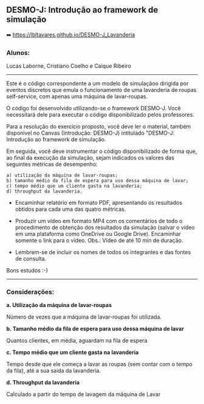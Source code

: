 ## DESMO-J: Introdução ao framework de simulação

➡️ https://lbltavares.github.io/DESMO-J_Lavanderia

### Alunos:
Lucas Laborne, Cristiano Coelho e Caique Ribeiro

---

Este é o código correspondente a um modelo de simulaçãoo dirigida por eventos discretos que emula o funcionamento de uma lavanderia de roupas self-service, com apenas uma máquina de lavar-roupas.

O código foi desenvolvido utilizando-se o framework DESMO-J. Você necessitará dele para executar o código disponibilizado pelos professores.

Para a resolução do exercício proposto, você deve ler o material, também disponivel no Canvas (Introdução: DESMO-J) intitulado "DESMO-J: Introdução ao framework de simulação.

Em seguida, você deve instrumentar o código disponibilizado de forma que, ao final da execução da simulação, sejam indicados os valores das seguintes métricas de desempenho:

    a) utilização da máquina de lavar-roupas;
    b) tamanho médio da fila de espera para uso dessa máquina de lavar;
    c) tempo médio que um cliente gasta na lavanderia;
    d) throughput da lavanderia.

* Encaminhar relatório em formato PDF, apresentando os resultados obtidos para cada uma das quatro métricas.

* Produzir um vídeo em formato MP4 com os comentários de todo o procedimento de obtenção dos resultados da simulação (salvar o vídeo em uma plataforma como OneDrive ou Google Drive). Encaminhar somente o link para o vídeo.
Obs.: Vídeo de até 10 min de duração.

- Lembrem-se de incluir os nomes de todos os integrantes e das fontes de consulta.

Bons estudos :-)


---


### Considerações:

**a. Utilização da máquina de lavar-roupas**

Número de vezes que a máquina de lavar-roupas foi utilizada.

**b. Tamanho médio da fila de espera para uso dessa máquina de lavar**

Quantos clientes, em média, aguardam na fila de espera

**c. Tempo médio que um cliente gasta na lavanderia**

Tempo desde que ele começa a lavar as roupas (sem contar com o tempo da fila), até a sua saída da lavanderia.

**d. Throughput da lavanderia**

Calculado a partir do tempo de lavagem da máquina de Lavar
